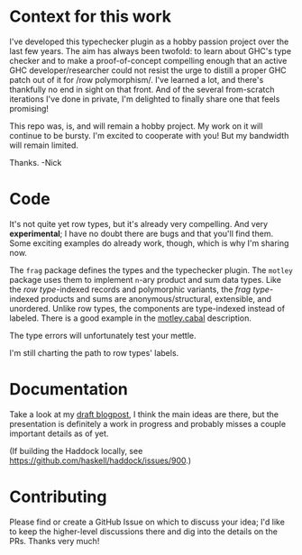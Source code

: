# Context for this work

I've developed this typechecker plugin as a hobby passion project over the last few years.
The aim has always been twofold:
to learn about GHC's type checker
and to make a proof-of-concept compelling enough that
an active GHC developer/researcher could not resist the urge
to distill a proper GHC patch out of it for /row polymorphism/.
I've learned a lot, and there's thankfully no end in sight on that front.
And of the several from-scratch iterations I've done in private,
I'm delighted to finally share one that feels promising!

This repo was, is, and will remain a hobby project.
My work on it will continue to be bursty.
I'm excited to cooperate with you!
But my bandwidth will remain limited.

Thanks. -Nick

# Code

It's not quite yet row types,
but it's already very compelling.
And very **experimental**;
I have no doubt there are bugs and that you'll find them.
Some exciting examples do already work, though,
which is why I'm sharing now.

The `frag` package defines the types and the typechecker plugin.
The `motley` package uses them
to implement `n`-ary product and sum data types.
Like the *row type*-indexed records and polymorphic variants,
the *frag type*-indexed products and sums are anonymous/structural, extensible, and unordered.
Unlike row types, the components are type-indexed instead of labeled.
There is a good example in the [motley.cabal](motley/motley.cabal) description.

The type errors will unfortunately test your mettle.

I'm still charting the path to row types' labels.

# Documentation

Take a look at my [draft blogpost](doc/BLOG1.md),
I think the main ideas are there,
but the presentation is definitely a work in progress
and probably misses a couple important details as of yet.

(If building the Haddock locally, see <https://github.com/haskell/haddock/issues/900>.)

# Contributing

Please find or create a GitHub Issue on which to discuss your idea;
I'd like to keep the higher-level discussions there
and dig into the details on the PRs.
Thanks very much!

